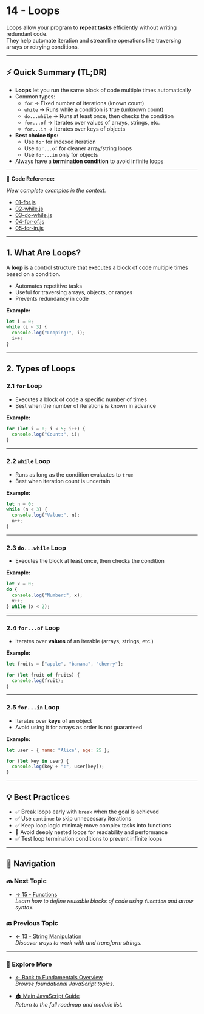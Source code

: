 # 14 - Loops

Loops allow your program to **repeat tasks** efficiently without writing redundant code.  
They help automate iteration and streamline operations like traversing arrays or retrying conditions.

---

## ⚡ Quick Summary (TL;DR)

- **Loops** let you run the same block of code multiple times automatically  
- Common types:  
  - `for` → Fixed number of iterations (known count)  
  - `while` → Runs while a condition is true (unknown count)  
  - `do...while` → Runs at least once, then checks the condition  
  - `for...of` → Iterates over values of arrays, strings, etc.  
  - `for...in` → Iterates over keys of objects  
- **Best choice tips:**  
  - Use `for` for indexed iteration  
  - Use `for...of` for cleaner array/string loops  
  - Use `for...in` only for objects  
- Always have a **termination condition** to avoid infinite loops  

---

📂 **Code Reference:**

_View complete examples in the context._

- [01-for.js](01-for.js)  
- [02-while.js](02-while.js)  
- [03-do-while.js](03-do-while.js)  
- [04-for-of.js](04-for-of.js)  
- [05-for-in.js](05-for-in.js)  

---

## 1. What Are Loops?

A **loop** is a control structure that executes a block of code multiple times based on a condition.

- Automates repetitive tasks  
- Useful for traversing arrays, objects, or ranges  
- Prevents redundancy in code

**Example:**

```js
let i = 0;
while (i < 3) {
  console.log("Looping:", i);
  i++;
}
```

---

## 2. Types of Loops

### 2.1 `for` Loop

- Executes a block of code a specific number of times  
- Best when the number of iterations is known in advance  

**Example:**

```js
for (let i = 0; i < 5; i++) {
  console.log("Count:", i);
}
```

---

### 2.2 `while` Loop

- Runs as long as the condition evaluates to `true`  
- Best when iteration count is uncertain  

**Example:**

```js
let n = 0;
while (n < 3) {
  console.log("Value:", n);
  n++;
}
```

---

### 2.3 `do...while` Loop

- Executes the block at least once, then checks the condition  

**Example:**

```js
let x = 0;
do {
  console.log("Number:", x);
  x++;
} while (x < 2);
```

---

### 2.4 `for...of` Loop

- Iterates over **values** of an iterable (arrays, strings, etc.)  

**Example:**

```js
let fruits = ["apple", "banana", "cherry"];

for (let fruit of fruits) {
  console.log(fruit);
}
```

---

### 2.5 `for...in` Loop

- Iterates over **keys** of an object  
- Avoid using it for arrays as order is not guaranteed  

**Example:**

```js
let user = { name: "Alice", age: 25 };

for (let key in user) {
  console.log(key + ":", user[key]);
}
```

---

## 💡 Best Practices

- ✅ Break loops early with `break` when the goal is achieved  
- ✅ Use `continue` to skip unnecessary iterations  
- ✅ Keep loop logic minimal; move complex tasks into functions  
- 🚫 Avoid deeply nested loops for readability and performance  
- ✅ Test loop termination conditions to prevent infinite loops  

---

## 🔗 Navigation

### 🔜 Next Topic

- [→ 15 - Functions](../15-functions/README.md)  
_Learn how to define reusable blocks of code using `function` and arrow syntax._

### 🔙 Previous Topic

- [← 13 - String Manipulation](../12-string-manipulation/README.md)  
_Discover ways to work with and transform strings._

---

### 📂 Explore More

- [← Back to Fundamentals Overview](../README.md)  
_Browse foundational JavaScript topics._

- [🏠 Main JavaScript Guide](../../README.md)  
_Return to the full roadmap and module list._
